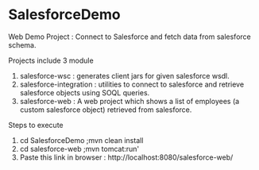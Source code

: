 # SalesforceDemo
Web Demo Project : Connect to Salesforce and fetch data from salesforce schema.

Projects include 3 module
1. salesforce-wsc : generates client jars for given salesforce wsdl.
2. salesforce-integration : utilities to connect to salesforce and retrieve salesforce objects using SOQL queries.
3. salesforce-web : A web project which shows a list of employees (a custom salesforce object) retrieved from salesforce.

Steps to execute
1. cd SalesforceDemo ;mvn clean install
2. cd salesforce-web ;mvn tomcat:run'
3. Paste this link in browser : http://localhost:8080/salesforce-web/
